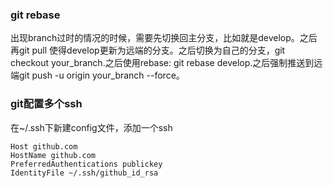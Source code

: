 ### git rebase
出现branch过时的情况的时候，需要先切换回主分支，比如就是develop。之后再git pull 使得develop更新为远端的分支。之后切换为自己的分支，git checkout your_branch.之后使用rebase:  git rebase develop.之后强制推送到远端git push -u origin your_branch --force。

### git配置多个ssh
在~/.ssh下新建config文件，添加一个ssh
```shell
Host github.com
HostName github.com
PreferredAuthentications publickey
IdentityFile ~/.ssh/github_id_rsa
```


